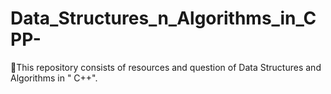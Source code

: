 # Data_Structures_n_Algorithms_in_CPP-
🚀This repository consists of resources and question of Data Structures and Algorithms in " C++".
